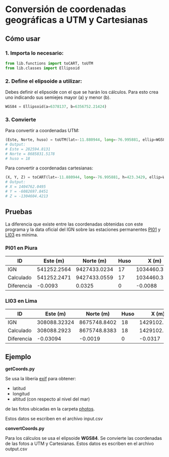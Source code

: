 # Conversión de coordenadas geográficas a UTM y Cartesianas

## Cómo usar

### 1. Importa lo necesario:
```python
from lib.functions import toCART, toUTM
from lib.classes import Ellipsoid
```
### 2. Define el elipsoide a utilizar:
Debes definir el elipsoide con el que se harán los cálculos. Para esto 
crea uno indicando sus semiejes mayor (a) y menor (b).
```python
WGS84 = Ellipsoid(a=6378137, b=6356752.21424)
```
### 3. Convierte
Para convertir a coordenadas UTM:
```python
(Este, Norte, huso) = toUTM(lat=-11.880944, long=-76.995881, ellip=WGS84)
# Output:
# Este = 282594.8131
# Norte = 8685831.5178
# huso = 18
```

Para convertir a coordenadas cartesianas:
```python
(X, Y, Z) = toCART(lat=-11.880944, long=-76.995881, h=423.3429, ellip=WGS84)
# Output:
# X = 1404762.0495
# Y = -6082697.8451
# Z = -1304604.4213
```

## Pruebas

La diferencia que existe entre las coordenadas obtenidas con este programa
y la data oficial del IGN sobre las estaciones permanentes [PI01](https://drive.google.com/drive/folders/15WrcwlHwmBHlvKQHwPnIxC7DtpS4ukIL) y [LI03](https://drive.google.com/drive/folders/14mzdKSNHapWAkQLqZ72NdTIhNqefLjfJ) es mínima.

### PI01 en Piura
ID|Este (m)|Norte (m)|Huso|X (m)|Y (m)|Z (m)
--|--------|---------|----|-----|-----|-----
IGN|541252.2564|9427433.0234|17|1034460.3737|-6267518.6437|-572008.7368
Calculado|541252.2471|9427433.0559|17|1034460.3649|-6267518.6471|-572008.7073
Diferencia|-0.0093|0.0325|0|-0.0088|-0.0034|0.0295


### LI03 en Lima
ID|Este (m)|Norte (m)|Huso|X (m)|Y (m)|Z (m)
--|--------|---------|----|-----|-----|-----
IGN|308088.32324|8675748.8402|18|1429102.1648|-6075125.0134|-1314694.9459
Calculado|308088.2923|8675748.8383|18|1429102.1331|-6075125.0146|-1314694.9541
Diferencia|-0.03094|-0.0019|0|-0.0317|-0.0012|-0.0082


## Ejemplo

**getCoords.py**


Se usa la libería [exif](https://pypi.org/project/exif/) para obtener:
* latitud
* longitud
* altitud (con respecto al nivel del mar)

de las fotos ubicadas en la carpeta [photos](https://drive.google.com/drive/folders/1Z-neYzGiRGOMyCtqXZAyyWBY7C_NxxUg?usp=sharing).


Estos datos se escriben en el archivo input.csv


**convertCoords.py**


Para los cálculos se usa el elipsoide **WGS84**.
Se convierte las coordenadas de las fotos a UTM y Cartesianas.
Estos datos es escriben en el archivo output.csv
